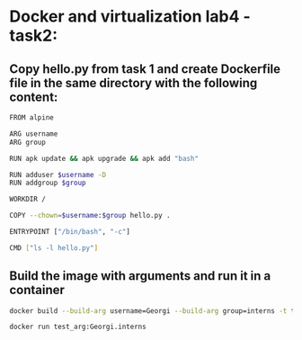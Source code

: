 # Docker and virtualization lab4 - task2:

## Copy hello.py from task 1 and create Dockerfile file in the same directory with the following content:

```bash
FROM alpine

ARG username
ARG group

RUN apk update && apk upgrade && apk add "bash"

RUN adduser $username -D
RUN addgroup $group	

WORKDIR /

COPY --chown=$username:$group hello.py . 

ENTRYPOINT ["/bin/bash", "-c"]

CMD ["ls -l hello.py"]
```
## Build the image with arguments and run it in a container

```bash
docker build --build-arg username=Georgi --build-arg group=interns -t test_arg:Georgi.interns .

docker run test_arg:Georgi.interns
```
